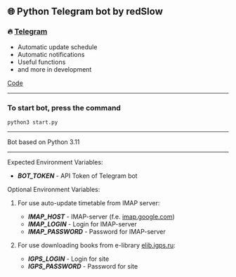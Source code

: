 ## 🌐 Python Telegram bot by redSlow

### 🔥 [Telegram](https://t.me/redslowBot)

- Automatic update schedule
- Automatic notifications
- Useful functions
- and more in development

[Code](https://github.com/rSlow/idiot_diary)


___

### To start bot, press the command

`python3 start.py`
___
Bot based on Python 3.11
___
Expected Environment Variables:

* **_BOT_TOKEN_** - API Token of Telegram bot

Optional Environment Variables:

1. For use auto-update timetable from IMAP server:

    * **_IMAP_HOST_** - IMAP-server (f.e. [imap.google.com]())
    * **_IMAP_LOGIN_** - Login for IMAP-server
    * **_IMAP_PASSWORD_** - Password for IMAP-server


2. For use downloading books from e-library [elib.igps.ru]():

    * **_IGPS_LOGIN_** - Login for site
    * **_IGPS_PASSWORD_** - Password for site
